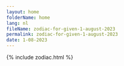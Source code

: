```yaml
---
layout: home
folderName: home
lang: nl
fileName: zodiac-for-given-1-august-2023
permalink: zodiac-for-given-1-august-2023
date: 1-08-2023
---
```

{% include zodiac.html %}
